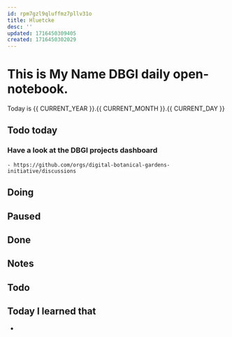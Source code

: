 ```yaml
---
id: rpm7gzl9qluffmz7pllv31o
title: Hluetcke
desc: ''
updated: 1716450309405
created: 1716450302029
---
```


# This is **My Name** DBGI daily open-notebook.

Today is {{ CURRENT_YEAR }}.{{ CURRENT_MONTH }}.{{ CURRENT_DAY }}

## Todo today

### Have a look at the DBGI projects dashboard
    - https://github.com/orgs/digital-botanical-gardens-initiative/discussions

###
###

## Doing

## Paused

## Done

## Notes

## Todo 

###
###
###


## Today I learned that

- 